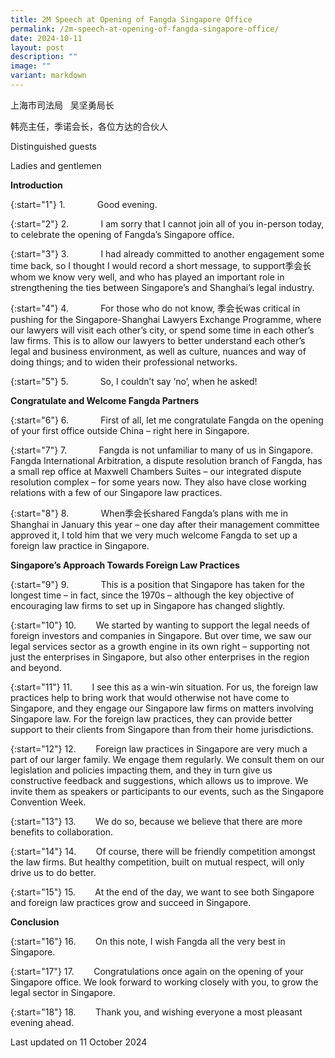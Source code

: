 ```yaml
---
title: 2M Speech at Opening of Fangda Singapore Office
permalink: /2m-speech-at-opening-of-fangda-singapore-office/
date: 2024-10-11
layout: post
description: ""
image: ""
variant: markdown
---
```

上海市司法局&nbsp;&nbsp; 吴坚勇局长

韩亮主任，季诺会长，各位方达的合伙人

Distinguished guests

Ladies and gentlemen

**Introduction**

{:start="1"} 
1.&nbsp;&nbsp;&nbsp;&nbsp;&nbsp;&nbsp;&nbsp;&nbsp;&nbsp;&nbsp;&nbsp;&nbsp; Good evening.

{:start="2"} 
2.&nbsp;&nbsp;&nbsp;&nbsp;&nbsp;&nbsp;&nbsp;&nbsp;&nbsp;&nbsp;&nbsp;&nbsp; I am sorry that I cannot join all of you in-person today, to celebrate the opening of Fangda’s Singapore office.

{:start="3"} 
3.&nbsp;&nbsp;&nbsp;&nbsp;&nbsp;&nbsp;&nbsp;&nbsp;&nbsp;&nbsp;&nbsp;&nbsp; I had already committed to another engagement some time back, so I thought I would record a short message, to support季会长whom we know very well, and who has played an important role in strengthening the ties between Singapore’s and Shanghai’s legal industry.

{:start="4"} 
4.&nbsp;&nbsp;&nbsp;&nbsp;&nbsp;&nbsp;&nbsp;&nbsp;&nbsp;&nbsp;&nbsp;&nbsp; For those who do not know, 季会长was critical in pushing for the Singapore-Shanghai Lawyers Exchange Programme, where our lawyers will visit each other’s city, or spend some time in each other’s law firms. This is to allow our lawyers to better understand each other’s legal and business environment, as well as culture, nuances and way of doing things; and to widen their professional networks.

{:start="5"} 
5.&nbsp;&nbsp;&nbsp;&nbsp;&nbsp;&nbsp;&nbsp;&nbsp;&nbsp;&nbsp;&nbsp;&nbsp; So, I couldn’t say ‘no’, when he asked!

**Congratulate and Welcome Fangda Partners**

{:start="6"} 
6.&nbsp;&nbsp;&nbsp;&nbsp;&nbsp;&nbsp;&nbsp;&nbsp;&nbsp;&nbsp;&nbsp;&nbsp; First of all, let me congratulate Fangda on the opening of your first office outside China – right here in Singapore.

{:start="7"} 
7.&nbsp;&nbsp;&nbsp;&nbsp;&nbsp;&nbsp;&nbsp;&nbsp;&nbsp;&nbsp;&nbsp;&nbsp; Fangda is not unfamiliar to many of us in Singapore. Fangda International Arbitration, a dispute resolution branch of Fangda, has a small rep office at Maxwell Chambers Suites – our integrated dispute resolution complex – for some years now. They also have close working relations with a few of our Singapore law practices.&nbsp;

{:start="8"} 
8.&nbsp;&nbsp;&nbsp;&nbsp;&nbsp;&nbsp;&nbsp;&nbsp;&nbsp;&nbsp;&nbsp;&nbsp; When季会长shared Fangda’s plans with me in Shanghai in January this year – one day after their management committee approved it, I told him that we very much welcome Fangda to set up a foreign law practice in Singapore.

**Singapore’s Approach Towards Foreign Law Practices**

{:start="9"} 
9.&nbsp;&nbsp;&nbsp;&nbsp;&nbsp;&nbsp;&nbsp;&nbsp;&nbsp;&nbsp;&nbsp;&nbsp; This is a position that Singapore has taken for the longest time – in fact, since the 1970s – although the key objective of encouraging law firms to set up in Singapore has changed slightly.

{:start="10"} 
10.&nbsp;&nbsp;&nbsp;&nbsp;&nbsp;&nbsp;&nbsp; We started by wanting to support the legal needs of foreign investors and companies in Singapore. But over time, we saw our legal services sector as a growth engine in its own right – supporting not just the enterprises in Singapore, but also other enterprises in the region and beyond.

{:start="11"} 
11.&nbsp;&nbsp;&nbsp;&nbsp;&nbsp;&nbsp;&nbsp; I see this as a win-win situation. For us, the foreign law practices help to bring work that would otherwise not have come to Singapore, and they engage our Singapore law firms on matters involving Singapore law. For the foreign law practices, they can provide better support to their clients from Singapore than from their home jurisdictions.

{:start="12"} 
12.&nbsp;&nbsp;&nbsp;&nbsp;&nbsp;&nbsp;&nbsp; Foreign law practices in Singapore are very much a part of our larger family. We engage them regularly. We consult them on our legislation and policies impacting them, and they in turn give us constructive feedback and suggestions, which allows us to improve. We invite them as speakers or participants to our events, such as the Singapore Convention Week.

{:start="13"} 
13.&nbsp;&nbsp;&nbsp;&nbsp;&nbsp;&nbsp;&nbsp; We do so, because we believe that there are more benefits to collaboration.

{:start="14"} 
14.&nbsp;&nbsp;&nbsp;&nbsp;&nbsp;&nbsp;&nbsp; Of course, there will be friendly competition amongst the law firms. But healthy competition, built on mutual respect, will only drive us to do better.

{:start="15"} 
15.&nbsp;&nbsp;&nbsp;&nbsp;&nbsp;&nbsp;&nbsp; At the end of the day, we want to see both Singapore and foreign law practices grow and succeed in Singapore.

**Conclusion**

{:start="16"} 
16.&nbsp;&nbsp;&nbsp;&nbsp;&nbsp;&nbsp;&nbsp; On this note, I wish Fangda all the very best in Singapore.

{:start="17"} 
17.&nbsp;&nbsp;&nbsp;&nbsp;&nbsp;&nbsp;&nbsp; Congratulations once again on the opening of your Singapore office. We look forward to working closely with you, to grow the legal sector in Singapore.

{:start="18"} 
18.&nbsp;&nbsp;&nbsp;&nbsp;&nbsp;&nbsp;&nbsp; Thank you, and wishing everyone a most pleasant evening ahead.&nbsp; 

<p class="right-side-updated">Last updated on 11 October 2024</p>